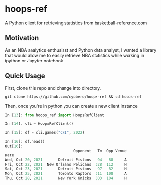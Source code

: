 # hoops-ref
A Python client for retrieving statistics from basketball-reference.com

## Motivation
As an NBA analytics enthusiast and Python data analyst, I wanted a library that would allow me to easily retrieve NBA statistics while working in ipython or Jupyter notebook.

## Quick Usage
First, clone this repo and change into directory.
```
git clone https://github.com/cyobero/hoops-ref && cd hoops-ref
```
Then, once you're in python you can create a new client instance 
```python
In [13]: from hoops_ref import HoopsRefClient

In [14]: cli = HoopsRefClient()

In [15]: df = cli.games("CHI", 2022)

In [16]: df.head()
Out[16]:
                               Opponent   Tm  Opp Venue
Date
Wed, Oct 20, 2021       Detroit Pistons   94   88     A
Fri, Oct 22, 2021  New Orleans Pelicans  128  112     H
Sat, Oct 23, 2021       Detroit Pistons   97   82     H
Mon, Oct 25, 2021       Toronto Raptors  111  108     A
Thu, Oct 28, 2021       New York Knicks  103  104     H
```
